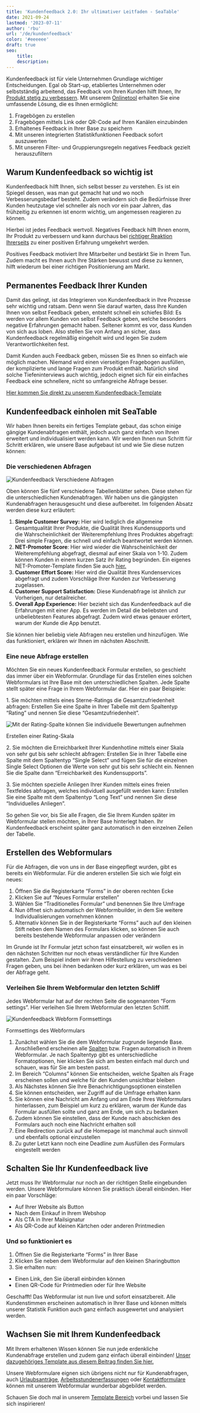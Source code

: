 ```yaml
---
title: 'Kundenfeedback 2.0: Ihr ultimativer Leitfaden - SeaTable'
date: 2021-09-24
lastmod: '2023-07-11'
author: 'rbu'
url: '/de/kundenfeedback'
color: '#eeeeee'
draft: true
seo:
    title:
    description:
---
```


Kundenfeedback ist für viele Unternehmen Grundlage wichtiger Entscheidungen. Egal ob Start-up, etabliertes Unternehmen oder selbstständig arbeitend, das Feedback von Ihren Kunden hilft Ihnen, Ihr [Produkt stetig zu verbessern](https://blog.ekomi.com/2019/10/24/6-schritte-zum-business-wachstum-durch-kundenfeedback/). Mit unserem [Onlinetool](https://seatable.io/vorlage/ku9n1tyosmmho-8trn7rdg/) erhalten Sie eine umfassende Lösung, die es Ihnen ermöglicht:

1. Fragebögen zu erstellen
2. Fragebögen mittels Link oder QR-Code auf Ihren Kanälen einzubinden
3. Erhaltenes Feedback in Ihrer Base zu speichern
4. Mit unseren integrierten Statistikfunktionen Feedback sofort auszuwerten
5. Mit unseren Filter- und Gruppierungsregeln negatives Feedback gezielt herauszufiltern

## Warum Kundenfeedback so wichtig ist

Kundenfeedback hilft Ihnen, sich selbst besser zu verstehen. Es ist ein Spiegel dessen, was man gut gemacht hat und wo noch Verbesserungsbedarf besteht. Zudem verändern sich die Bedürfnisse Ihrer Kunden heutzutage viel schneller als noch vor ein paar Jahren, das frühzeitig zu erkennen ist enorm wichtig, um angemessen reagieren zu können.

Hierbei ist jedes Feedback wertvoll. Negatives Feedback hilft Ihnen enorm, Ihr Produkt zu verbessern und kann durchaus bei [richtiger Reaktion Ihrerseits](https://seatable.io/negatives-kundenfeedback/) zu einer positiven Erfahrung umgekehrt werden.

Positives Feedback motiviert Ihre Mitarbeiter und bestärkt Sie in Ihrem Tun. Zudem macht es Ihnen auch Ihre Stärken bewusst und diese zu kennen, hilft wiederum bei einer richtigen Positionierung am Markt.

## Permanentes Feedback Ihrer Kunden

Damit das gelingt, ist das Integrieren von Kundenfeedback in Ihre Prozesse sehr wichtig und ratsam. Denn wenn Sie darauf warten, dass Ihre Kunden Ihnen von selbst Feedback geben, entsteht schnell ein schiefes Bild: Es werden vor allem Kunden von selbst Feedback geben, welche besonders negative Erfahrungen gemacht haben. Seltener kommt es vor, dass Kunden von sich aus loben. Also stellen Sie von Anfang an sicher, dass Kundenfeedback regelmäßig eingeholt wird und legen Sie zudem Verantwortlichkeiten fest.

Damit Kunden auch Feedback geben, müssen Sie es Ihnen so einfach wie möglich machen. Niemand wird einen vierseitigen Fragebogen ausfüllen, der komplizierte und lange Fragen zum Produkt enthält. Natürlich sind solche Tiefeninterviews auch wichtig, jedoch eignet sich für ein einfaches Feedback eine schnellere, nicht so umfangreiche Abfrage besser.

[Hier kommen Sie direkt zu unserem Kundenfeedback-Template](https://seatable.io/vorlage/ku9n1tyosmmho-8trn7rdg/)

## Kundenfeedback einholen mit SeaTable

Wir haben Ihnen bereits ein fertiges Template gebaut, das schon einige gängige Kundenabfragen enthält, jedoch auch ganz einfach von Ihnen erweitert und individualisiert werden kann. Wir werden Ihnen nun Schritt für Schritt erklären, wie unsere Base aufgebaut ist und wie Sie diese nutzen können:

### Die verschiedenen Abfragen

![Kundenfeedback Verschiedene Abfragen ](https://seatable.de/wp-content/uploads/2021/09/Bildschirmfoto-2021-09-22-um-11.07.11.png)

Oben können Sie fünf verschiedene Tabellenblätter sehen. Diese stehen für die unterschiedlichen Kundenabfragen. Wir haben uns die gängigsten Kundenabfragen herausgesucht und diese aufbereitet. Im folgenden Absatz werden diese kurz erläutert:

1. **Simple Customer Survey:** Hier wird lediglich die allgemeine Gesamtqualität Ihrer Produkte, die Qualität Ihres Kundensupports und die Wahrscheinlichkeit der Weiterempfehlung Ihres Produktes abgefragt: Drei simple Fragen, die schnell und einfach beantwortet werden können.
2. **NET-Promoter Score**: Hier wird wieder die Wahrscheinlichkeit der Weiterempfehlung abgefragt, diesmal auf einer Skala von 1-10. Zudem können Kunden in einem kurzen Satz ihr Rating begründen. Ein eigenes NET-Promoter-Template finden Sie auch [hier.](https://seatable.io/vorlage/wcmmq-i4qp-euwa7zh52sg/)
3. **Customer Effort Score:** Hier wird die Qualität Ihres Kundenservices abgefragt und zudem Vorschläge Ihrer Kunden zur Verbesserung zugelassen.
4. **Customer Support Satisfaction:** Diese Kundenabfrage ist ähnlich zur Vorherigen, nur detailreicher.
5. **Overall App Experience:** Hier bezieht sich das Kundenfeedback auf die Erfahrungen mit einer App. Es werden im Detail die beliebsten und unbeliebtesten Features abgefragt. Zudem wird etwas genauer erörtert, warum der Kunde die App benutzt.

Sie können hier beliebig viele Abfragen neu erstellen und hinzufügen. Wie das funktioniert, erklären wir Ihnen im nächsten Abschnitt.

### Eine neue Abfrage erstellen

Möchten Sie ein neues Kundenfeedback Formular erstellen, so geschieht das immer über ein Webformular. Grundlage für das Erstellen eines solchen Webformulars ist Ihre Base mit den unterschiedlichen Spalten. Jede Spalte stellt später eine Frage in Ihrem Webformular dar. Hier ein paar Beispiele:

1\. Sie möchten mittels eines Sterne-Ratings die Gesamtzufriedenheit abfragen: Erstellen Sie eine Spalte in Ihrer Tabelle mit dem Spaltentyp “Rating” und nennen Sie diese “Gesamtzufriedenheit”.

![Mit der Rating-Spalte können Sie individuelle Bewertungen aufnehmen](https://seatable.de/wp-content/uploads/2021/09/Rating-Form.png)

Erstellen einer Rating-Skala

2\. Sie möchten die Erreichbarkeit Ihrer Kundenhotline mittels einer Skala von sehr gut bis sehr schlecht abfragen: Erstellen Sie in Ihrer Tabelle eine Spalte mit dem Spaltentyp “Single Select” und fügen Sie für die einzelnen Single Select Optionen die Werte von sehr gut bis sehr schlecht ein. Nennen Sie die Spalte dann “Erreichbarkeit des Kundensupports”.

3\. Sie möchten spezielle Anliegen Ihrer Kunden mittels eines freien Textfeldes abfragen, welches individuell ausgefüllt werden kann: Erstellen Sie eine Spalte mit dem Spaltentyp “Long Text” und nennen Sie diese “Individuelles Anliegen”.

So gehen Sie vor, bis Sie alle Fragen, die Sie Ihrem Kunden später im Webformular stellen möchten, in Ihrer Base hinterlegt haben. Ihr Kundenfeedback erscheint später ganz automatisch in den einzelnen Zeilen der Tabelle.

## Erstellen des Webformulars

Für die Abfragen, die von uns in der Base eingepflegt wurden, gibt es bereits ein Webformular. Für die anderen erstellen Sie sich wie folgt ein neues:

1. Öffnen Sie die Registerkarte “Forms” in der oberen rechten Ecke
2. Klicken Sie auf “Neues Formular erstellen”
3. Wählen Sie “Traditionelles Formular” und benennen Sie Ihre Umfrage
4. Nun öffnet sich automatisch der Webformbuilder, in dem Sie weitere Individualisierungen vornehmen können
5. Alternativ können Sie in der Registerkarte “Forms” auch auf den kleinen Stift neben dem Namen des Formulars klicken, so können Sie auch bereits bestehende Webformular anpassen oder verändern

Im Grunde ist Ihr Formular jetzt schon fast einsatzbereit, wir wollen es in den nächsten Schritten nur noch etwas verständlicher für Ihre Kunden gestalten. Zum Beispiel indem wir ihnen Hilfestellung zu verschiedenen Fragen geben, uns bei ihnen bedanken oder kurz erklären, um was es bei der Abfrage geht.

### Verleihen Sie Ihrem Webformular den letzten Schliff

Jedes Webformular hat auf der rechten Seite die sogenannten “Form settings”. Hier verleihen Sie Ihrem Webformular den letzten Schliff.

![Kundenfeedback Webform Formsettings ](https://seatable.de/wp-content/uploads/2021/09/Bildschirmfoto-2021-09-22-um-11.26.29.png)

Formsettings des Webformulars

1. Zunächst wählen Sie die dem Webformular zugrunde liegende Base. Anschließend erscheinen alle [Spalten](https://seatable.io/docs/handbuch/seatable-nutzen/feld-typen/) bzw. Fragen automatisch in Ihrem Webformular. Je nach Spaltentyp gibt es unterschiedliche Formatoptionen, hier klicken Sie sich am besten einfach mal durch und schauen, was für Sie am besten passt.
2. Im Bereich “Columns” können Sie entscheiden, welche Spalten als Frage erscheinen sollen und welche für den Kunden unsichtbar bleiben
3. Als Nächstes können Sie Ihre Benachrichtigungsoptionen einstellen
4. Sie können entscheiden, wer Zugriff auf die Umfrage erhalten kann
5. Sie können eine Nachricht am Anfang und am Ende Ihres Webformulars hinterlassen, zum Beispiel um kurz zu erklären, warum der Kunde das Formular ausfüllen sollte und ganz am Ende, um sich zu bedanken
6. Zudem können Sie einstellen, dass der Kunde nach abschicken des Formulars auch noch eine Nachricht erhalten soll
7. Eine Redirection zurück auf die Homepage ist manchmal auch sinnvoll und ebenfalls optional einzustellen
8. Zu guter Letzt kann noch eine Deadline zum Ausfüllen des Formulars eingestellt werden

## Schalten Sie Ihr Kundenfeedback live

Jetzt muss Ihr Webformular nur noch an der richtigen Stelle eingebunden werden. Unsere Webformulare können Sie praktisch überall einbinden. Hier ein paar Vorschläge:

- Auf Ihrer Website als Button
- Nach dem Einkauf in Ihrem Webshop
- Als CTA in Ihrer Mailsignatur
- Als QR-Code auf kleinen Kärtchen oder anderen Printmedien

### Und so funktioniert es

1. Öffnen Sie die Registerkarte “Forms” in Ihrer Base
2. Klicken Sie neben dem Webformular auf den kleinen Sharingbutton
3. Sie erhalten nun:

- Einen Link, den Sie überall einbinden können
- Einen QR-Code für Printmedien oder für Ihre Website

Geschafft! Das Webformular ist nun live und sofort einsatzbereit. Alle Kundenstimmen erscheinen automatisch in Ihrer Base und können mittels unserer Statistik Funktion auch ganz einfach ausgewertet und analysiert werden.

## Wachsen Sie mit Ihrem Kundenfeedback

Mit Ihrem erhaltenen Wissen können Sie nun jede erdenkliche Kundenabfrage erstellen und zudem ganz einfach überall einbinden! [Unser dazugehöriges Template aus diesem Beitrag finden Sie hier.](https://seatable.io/vorlage/ku9n1tyosmmho-8trn7rdg/)

Unsere Webformulare eignen sich übrigens nicht nur für Kundenabfragen, auch [Urlaubsanträge](https://seatable.io/vorlage/uc5kqmjeri6plk5xozayxw/), [Arbeitsstundenerfassungen](https://seatable.io/vorlage/dkcp4_k3rnsb4d9sskb6qw/) oder [Kontaktformulare](https://seatable.io/vorlage/hgfag3__tz2ws_bnkaedwq/) können mit unserem Webformular wunderbar abgebildet werden.

Schauen Sie doch mal in unserem [Template Bereich](https://seatable.io/docs/templates/) vorbei und lassen Sie sich inspirieren!
